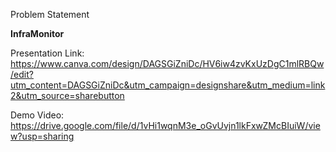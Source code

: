 Problem Statement 

**InfraMonitor**

Presentation Link: https://www.canva.com/design/DAGSGiZniDc/HV6iw4zvKxUzDgC1mlRBQw/edit?utm_content=DAGSGiZniDc&utm_campaign=designshare&utm_medium=link2&utm_source=sharebutton

Demo Video: https://drive.google.com/file/d/1vHi1wqnM3e_oGvUvjn1lkFxwZMcBIuiW/view?usp=sharing
